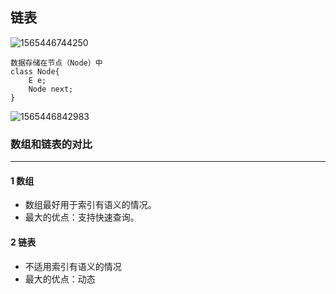 ## 链表

![1565446744250](C:\Users\mengjietsai\AppData\Roaming\Typora\typora-user-images\1565446744250.png)

```
数据存储在节点（Node）中
class Node{
    E e;
    Node next;
}
```

![1565446842983](C:\Users\mengjietsai\AppData\Roaming\Typora\typora-user-images\1565446842983.png)

### 数组和链表的对比

---

#### 1 数组

  + 数组最好用于索引有语义的情况。
  + 最大的优点：支持快速查询。

#### 2 链表

+ 不适用索引有语义的情况
+ 最大的优点：动态


